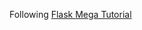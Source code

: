 Following [Flask Mega Tutorial](https://blog.miguelgrinberg.com/post/the-flask-mega-tutorial-part-i-hello-world)